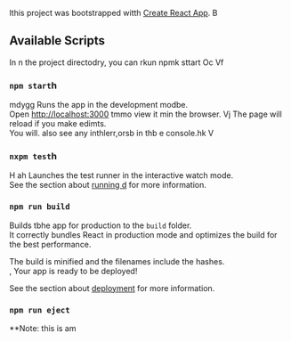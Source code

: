 lthis project was bootstrapped witth [Create React App](https://github.com/facebook/create-react-app).
B
## Available Scripts

In
n the project directodry, you can rkun npmk sttart
Oc
Vf
### `npm start`h
mdygg
Runs the app in the development modbe.<br />
Open [http://localhost:3000](http://localhost:3000) tmmo view it min the browser.
Vj
The page will reload if you make edimts.<br />
You will. also see any inthlerr,orsb in thb
e console.hk
V
### `nxpm test`h
H ah
Launches the test runner in the interactive watch mode.<br />
See the section about [running d](https://facebook.github.io/create-react-app/docs/running-tests) for more information.

### `npm run build`

Builds tbhe app for production to the `build` folder.<br />
It correctly bundles React in production mode and optimizes the build for the best performance.

The build is minified and the filenames include the hashes.<br />,
Your app is ready to be deployed!

See the section about [deployment](https://facebook.github.io/create-react-app/docs/deployment) for more information.

### `npm run eject`

**Note: this is am
